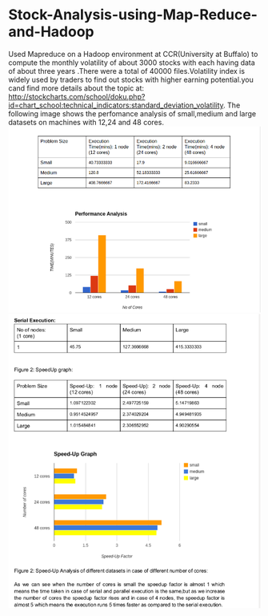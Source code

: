 # Stock-Analysis-using-Map-Reduce-and-Hadoop
Used Mapreduce on a Hadoop environment at CCR(University at Buffalo) to compute the monthly volatility of about 3000 stocks with each having data of about three years .There were a total of 40000 files.Volatility index is widely used by traders to find out stocks with higher earning potential.you cand find more details about the topic at:
http://stockcharts.com/school/doku.php?id=chart_school:technical_indicators:standard_deviation_volatility. 
The following image shows the perfomance analysis of small,medium and large datasets on machines with 12,24 and 48 cores.
![Performance Analysis](/Perfomance.png)
![Performance Analysis](/Speed-Up.png)

